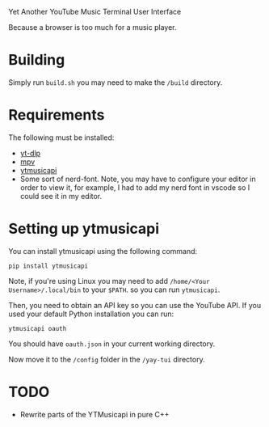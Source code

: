 Yet Another YouTube Music Terminal User Interface

Because a browser is too much for a music player.

# Building

Simply run `build.sh` you may need to make the `/build` directory.


# Requirements
The following must be installed:

- [yt-dlp](https://github.com/yt-dlp/yt-dlp)
- [mpv](https://mpv.io/)
- [ytmusicapi](https://github.com/sigma67/ytmusicapi)
- Some sort of nerd-font.  Note, you may have to configure your editor in order to view it, for example, I had to add my nerd font in vscode so I could see it in my editor.


# Setting up ytmusicapi

You can install ytmusicapi using the following command:

    pip install ytmusicapi


Note, if you're using Linux you may need to add `/home/<Your Username>/.local/bin` to your `$PATH`. so you can run `ytmusicapi`.  

Then, you need to obtain an API key so you can use the YouTube API.  If you used your default Python installation you can run: 

    ytmusicapi oauth

You should have `oauth.json` in your current working directory.

Now move it to the `/config` folder in the `/yay-tui` directory.  

# TODO 

- Rewrite parts of the YTMusicapi in pure C++
